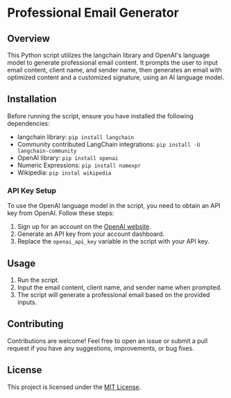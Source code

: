 # Professional Email Generator

## Overview
This Python script utilizes the langchain library and OpenAI's language model to generate professional email content. 
It prompts the user to input email content, client name, and sender name, then generates an email with optimized content 
and a customized signature, using an AI language model.

## Installation
Before running the script, ensure you have installed the following dependencies:
- langchain library: `pip install langchain`
- Community contributed LangChain integrations: `pip install -U langchain-community`
- OpenAI library: `pip install openai`
- Numeric Expressions: `pip install numexpr`
- Wikipedia: `pip instal wikipedia`

### API Key Setup
To use the OpenAI language model in the script, you need to obtain an API key from OpenAI. Follow these steps:
1. Sign up for an account on the [OpenAI website](https://openai.com/).
2. Generate an API key from your account dashboard.
3. Replace the `openai_api_key` variable in the script with your API key.

## Usage
1. Run the script.
2. Input the email content, client name, and sender name when prompted.
3. The script will generate a professional email based on the provided inputs.

## Contributing
Contributions are welcome! Feel free to open an issue or submit a pull request if you have any suggestions, improvements, or bug fixes.

## License
This project is licensed under the [MIT License](LICENSE).